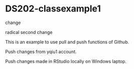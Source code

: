 # DS202-classexample1

change

radical second change

This is an example to use pull and push functions of Github.

Push changes from yqiu1 account.

Push changes made in RStudio locally on Windows laptop.
